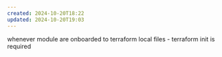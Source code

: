 ```yaml
---
created: 2024-10-20T18:22
updated: 2024-10-20T19:03
---
```

whenever module are onboarded to terraform local files - terraform init is required
